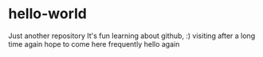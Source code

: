 # hello-world
Just another repository
It's fun learning about github,  :)
visiting after a long time again
hope to come here frequently
hello again
